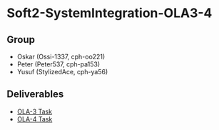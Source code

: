 # Soft2-SystemIntegration-OLA3-4

## Group

- Oskar (Ossi-1337, cph-oo221)
- Peter (Peter537, cph-pa153)
- Yusuf (StylizedAce, cph-ya56)

## Deliverables

- [OLA-3 Task](./OLA3.md)
- [OLA-4 Task](./OLA4-Task/README.md)